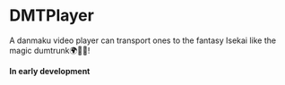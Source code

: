 # DMTPlayer

A danmaku video player can transport ones to the fantasy Isekai like the magic dumtrunk🌍🚚✨!

**In early development**
